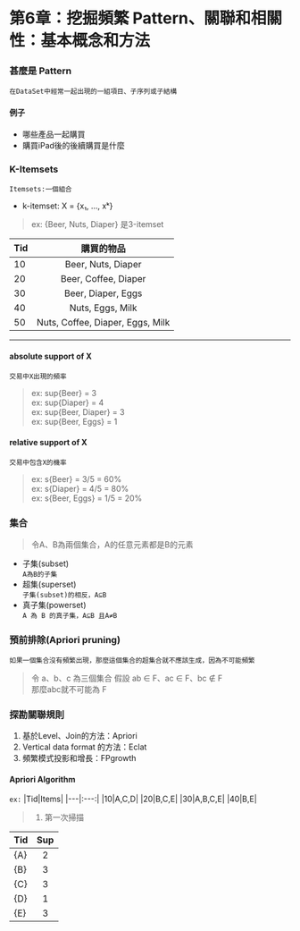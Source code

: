 # 第6章：挖掘頻繁 Pattern、關聯和相關性：基本概念和方法

### 甚麼是 Pattern
`在DataSet中經常一起出現的一組項目、子序列或子結構`
#### 例子
* 哪些產品一起購買
* 購買iPad後的後續購買是什麼

### K-Itemsets
`Itemsets:一個組合`
* k-itemset: X = {x₁, ..., xᵏ}
> ex: {Beer, Nuts, Diaper} 是3-itemset

|Tid|購買的物品|
|---|:---:|
|10|Beer, Nuts, Diaper|
|20|Beer, Coffee, Diaper|
|30|Beer, Diaper, Eggs|
|40|Nuts, Eggs, Milk|
|50|Nuts, Coffee, Diaper, Eggs, Milk|
***

#### **absolute** support of X
`交易中X出現的頻率`
> ex: sup{Beer} = 3 </br>
> ex: sup{Diaper} = 4 </br>
> ex: sup{Beer, Diaper} = 3 </br>
> ex: sup{Beer, Eggs} = 1 </br>

#### **relative** support of X
`交易中包含X的機率`
> ex: s{Beer} = 3/5 = 60% </br>
> ex: s{Diaper} = 4/5 = 80% </br>
> ex: s{Beer, Eggs} = 1/5 = 20% </br>

### 集合
> 令A、B為兩個集合，A的任意元素都是B的元素
* 子集(subset) </br>
`A為B的子集`
* 超集(superset) </br>
`子集(subset)的相反，A⊆B`
* 真子集(powerset) </br>
`A 為 B 的真子集，A⊆B 且A≠B`

### 預前排除(Apriori pruning)
`如果一個集合沒有頻繁出現，那麼這個集合的超集合就不應該生成，因為不可能頻繁`
> 令 a、b、c 為三個集合
> 假設 ab ∈ F、ac ∈ F、bc ∉ F </br>
> 那麼abc就不可能為 F

### 探勘關聯規則
1. 基於Level、Join的方法：Apriori
2. Vertical data format 的方法：Eclat
3. 頻繁模式投影和增長：FPgrowth

#### Apriori Algorithm
`ex:`
|Tid|Items|
|---|:---:|
|10|A,C,D|
|20|B,C,E|
|30|A,B,C,E|
|40|B,E|

> 1. 第一次掃描

|Tid|Sup|
|---|:---:|
|{A}|2|
|{B}|3|
|{C}|3|
|{D}|1|
|{E}|3|









